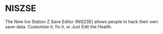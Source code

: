 # NISZSE
The New Ice Station Z Save Editor (NISZSE) allows people to hack their own save-data. Customize it, fix it, or Just Edit the Health.
